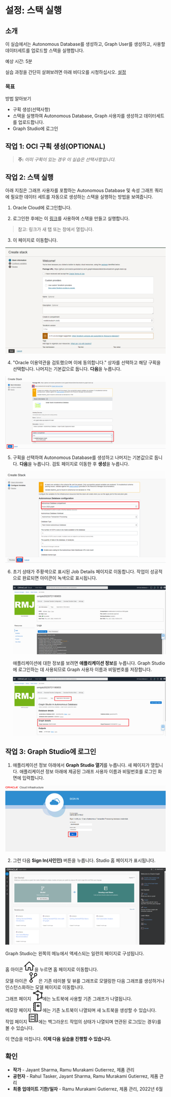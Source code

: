 # 설정: 스택 실행

## 소개

이 실습에서는 Autonomous Database를 생성하고, Graph User를 생성하고, 사용할 데이터세트를 업로드할 스택을 실행합니다.

예상 시간: 5분

실습 과정을 간단히 살펴보려면 아래 비디오를 시청하십시오. [설정](videohub:1_8z5ze0pe)

### 목표

방법 알아보기

*   구획 생성(선택사항)
*   스택을 실행하여 Autonomous Database, Graph 사용자를 생성하고 데이터세트를 업로드합니다.
*   Graph Studio에 로그인

## 작업 1: OCI 구획 생성(OPTIONAL)

> **주:** _이미 구획이 있는 경우 이 실습은 선택사항입니다._

[](include:iam-compartment-create-body.md)

## 작업 2: 스택 실행

아래 지침은 그래프 사용자를 포함하는 Autonomous Database 및 속성 그래프 쿼리에 필요한 데이터 세트를 자동으로 생성하는 스택을 실행하는 방법을 보여줍니다.

1.  Oracle Cloud에 로그인합니다.
    
2.  로그인한 후에는 이 [링크](https://cloud.oracle.com/resourcemanager/stacks/create?zipUrl=https://github.com/oracle-quickstart/oci-arch-graph/releases/latest/download/orm-graph-stack.zip)를 사용하여 스택을 만들고 실행합니다.
    

> 참고: 링크가 새 탭 또는 창에서 열립니다.

3.  이 페이지로 이동합니다.

![스택 생성 페이지](./images/create-stack.png)

4.  "Oracle 이용약관을 검토했으며 이에 동의합니다." 상자를 선택하고 해당 구획을 선택합니다. 나머지는 기본값으로 둡니다. **다음**을 누릅니다.

![선택된 Oracle 이용약관을 검토 및 수락하는 옵션](./images/oracle-terms.png)

5.  구획을 선택하여 Autonomous Database를 생성하고 나머지는 기본값으로 둡니다. **다음**을 누릅니다. 검토 페이지로 이동한 후 **생성**을 누릅니다.

![스택 생성 페이지](./images/configure-variables.png)

6.  초기 상태가 주황색으로 표시된 Job Details 페이지로 이동합니다. 작업이 성공적으로 완료되면 아이콘이 녹색으로 표시됩니다.
    
    ![작업이 성공했습니다.](./images/successful-job.png)
    
    애플리케이션에 대한 정보를 보려면 **애플리케이션 정보**를 누릅니다. Graph Studio에 로그인하는 데 사용되므로 Graph 사용자 이름과 비밀번호를 저장합니다.
    
    ![그래프 사용자 이름과 암호를 보는 방법](./images/graph-username-password.png)
    

## 작업 3: Graph Studio에 로그인

1.  애플리케이션 정보 아래에서 **Graph Studio 열기**를 누릅니다. 새 페이지가 열립니다. 애플리케이션 정보 아래에 제공된 그래프 사용자 이름과 비밀번호를 로그인 화면에 입력합니다.

![애플리케이션 정보 아래에 그래프 스튜디오 열기](./images/login-page.png " ")

2.  그런 다음 **Sign In(사인인)** 버튼을 누릅니다. Studio 홈 페이지가 표시됩니다.

![이 이미지에는 ALT 텍스트를 사용할 수 없습니다.](./images/gs-graphuser-home-page.png " ")

Graph Studio는 왼쪽의 메뉴에서 액세스되는 일련의 페이지로 구성됩니다.

홈 아이콘 ![홈 아이콘](images/home.svg)을 누르면 홈 페이지로 이동합니다.  
모델 아이콘 ![모델 아이콘](images/code-fork.svg)은 기존 테이블 및 뷰를 그래프로 모델링한 다음 그래프를 생성하거나 인스턴스화하는 모델 페이지로 이동합니다.  
그래프 페이지 ![그래프 아이콘](images/radar-chart.svg)에는 노트북에 사용할 기존 그래프가 나열됩니다.  
메모장 페이지 ![메모장 아이콘](images/notebook.svg)에는 기존 노트북이 나열되며 새 노트북을 생성할 수 있습니다.  
작업 페이지 ![작업 아이콘](images/server.svg)에는 백그라운드 작업의 상태가 나열되며 연관된 로그(있는 경우)를 볼 수 있습니다.

이 연습을 마칩니다. **이제 다음 실습을 진행할 수 있습니다.**

## 확인

*   **작가** - Jayant Sharma, Ramu Murakami Gutierrez, 제품 관리
*   **공헌자** - Rahul Tasker, Jayant Sharma, Ramu Murakami Gutierrez, 제품 관리
*   **최종 업데이트 기한/일자** - Ramu Murakami Gutierrez, 제품 관리, 2022년 6월